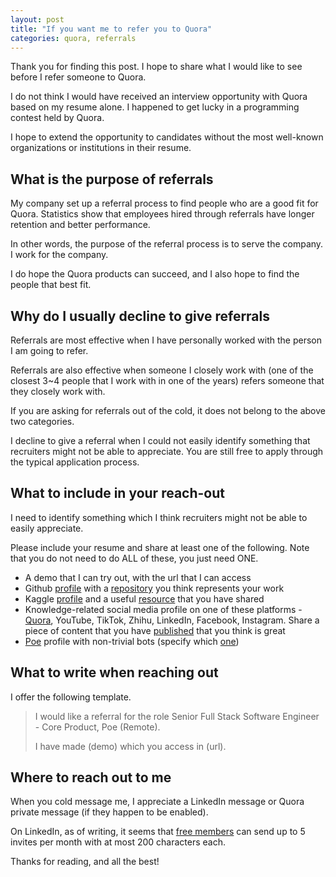 ```yaml
---
layout: post
title: "If you want me to refer you to Quora"
categories: quora, referrals
---
```

Thank you for finding this post. I hope to share what I would like to see before I refer someone to Quora.

I do not think I would have received an interview opportunity with Quora based on my resume alone. I happened to get lucky in a programming contest held by Quora.

I hope to extend the opportunity to candidates without the most well-known organizations or institutions in their resume.


## What is the purpose of referrals

My company set up a referral process to find people who are a good fit for Quora. Statistics show that employees hired through referrals have longer retention and better performance.

In other words, the purpose of the referral process is to serve the company. I work for the company.

I do hope the Quora products can succeed, and I also hope to find the people that best fit.


## Why do I usually decline to give referrals

Referrals are most effective when I have personally worked with the person I am going to refer.

Referrals are also effective when someone I closely work with (one of the closest 3~4 people that I work with in one of the years) refers someone that they closely work with.

If you are asking for referrals out of the cold, it does not belong to the above two categories.

I decline to give a referral when I could not easily identify something that recruiters might not be able to appreciate. You are still free to apply through the typical application process.


## What to include in your reach-out

I need to identify something which I think recruiters might not be able to easily appreciate.

Please include your resume and share at least one of the following. Note that you do not need to do ALL of these, you just need ONE.

- A demo that I can try out, with the url that I can access
- Github [profile]() with a [repository](https://github.com/tonghuikang/automatic-prompt-engineer) you think represents your work
- Kaggle [profile](https://www.kaggle.com/huikang) and a useful [resource](https://www.kaggle.com/competitions/konwinski-prize/discussion/553294) that you have shared
- Knowledge-related social media profile on one of these platforms - [Quora](https://www.quora.com/profile/Tong-Hui-Kang-1), YouTube, TikTok, Zhihu, LinkedIn, Facebook, Instagram. Share a piece of content that you have [published](https://www.quora.com/How-do-you-think-reinforcement-fine-tuning-was-implemented/answer/Tong-Hui-Kang-1) that you think is great
- [Poe](https://poe.com/huikang) profile with non-trivial bots (specify which [one](https://poe.com/ChineseStatement))


## What to write when reaching out

I offer the following template.


>I would like a referral for the role Senior Full Stack Software Engineer - Core Product, Poe (Remote).
>
>I have made (demo) which you access in (url).



## Where to reach out to me

When you cold message me, I appreciate a LinkedIn message or Quora private message (if they happen to be enabled).

On LinkedIn, as of writing, it seems that [free members](https://www.reddit.com/r/linkedin/comments/175xw5v/5_free_personalized_invitations_per_month/) can send up to 5 invites per month with at most 200 characters each.

Thanks for reading, and all the best!